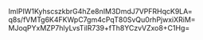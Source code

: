 ImIPIW1KyhscszkbrG4hZe8nIM3DmdJ7VPFRHqcK9LA=
q8s/fVMTg6K4FKWpC7gm4cPqT80SvQu0rhPjwxiXRiM=
MJoqPYxMZP7hlyLvsTilR739+fTh8YCzvVZxo8+C1Hg=

